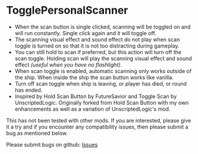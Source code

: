 # TogglePersonalScanner
- When the scan button is single clicked, scanning will be toggled on and will run constantly.  Single click again and it will toggle off.
- The scanning visual effect and sound effect do not play when scan toggle is turned on so that it is not too distracting during gameplay.
- You can still hold to scan if preferred, but this action will turn off the scan toggle.  Holding scan will play the scanning visual effect and sound effect *(useful when you have no flashlight)*.
- When scan toggle is enabled, automatic scanning only works outside of the ship. When inside the ship the scan button works like vanilla.
- Turn off scan toggle when ship is leaving, or player has died, or round has ended.
- Inspired by Hold Scan Button by FutureSavior and Toggle Scan by UnscriptedLogic. Originally forked from Hold Scan Button with my own enhancements as well as a variation of UnscriptedLogic's mod.

This has not been tested with other mods.  If you are interested, please give it a try and if you encounter any compatibility issues, then please submit a bug as mentioned below.

Please submit bugs on github: [Issues](https://github.com/lukeprime/LethalCompany-TogglePersonalScanner/issues)